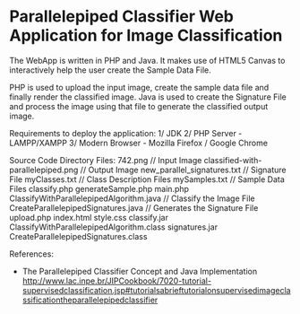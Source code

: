 Parallelepiped Classifier Web Application for Image Classification
==================================================================
The WebApp is written in PHP and Java. It makes use of HTML5 Canvas to interactively help the user create the Sample Data File.

PHP is used to upload the input image, create the sample  data file and finally render the classified image. Java is used to create the Signature File and process the image using that file to generate the classified output image.

Requirements to deploy the application:
1/ JDK
2/ PHP Server - LAMPP/XAMPP
3/ Modern Browser - Mozilla Firefox / Google Chrome

Source Code Directory Files:
742.png // Input Image
classified-with-parallelepiped.png // Output Image
new_parallel_signatures.txt // Signature File
myClasses.txt // Class Description Files
mySamples.txt // Sample Data Files
classify.php
generateSample.php
main.php
ClassifyWithParallelepipedAlgorithm.java // Classify the Image File
CreateParallelepipedSignatures.java // Generates the Signature File
upload.php
index.html
style.css
classify.jar
ClassifyWithParallelepipedAlgorithm.class
signatures.jar
CreateParallelepipedSignatures.class

References: 
* The Parallelepiped Classifier Concept and Java Implementation          
  http://www.lac.inpe.br/JIPCookbook/7020-tutorial-supervisedclassification.jsp#tutorialsabrieftutorialonsupervisedimageclassificationtheparallelepipedclassifier
